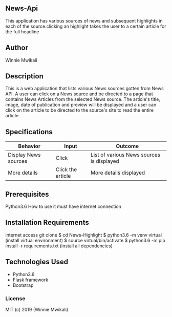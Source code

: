 ## News-Api
 This application has various sources of news and subsequent highlights in each of the source.clicking an highlight takes the user to a certain article for the full headline

## Author
Winnie Mwikali

## Description
This is a web application that lists various News sources gotten from News API. A user can click on a News source and be directed to a page that contains News Articles from the selected News source. The article's title, image, date of publication and preview will be displayed and a user can click on the article to be directed to the source's site to read the entire article.

## Specifications
|Behavior|	Input	|Outcome|
|---------|----------|--------|
|Display News sources	|Click	|List of various News sources is displayed|
|More details| Click the article| More details displayed|


## Prerequisites
Python3.6
How to use it
must have internet connection

## Installation Requirements
internet access
git clone 
$ cd News-Highlight
$ python3.6 -m venv virtual (install virtual environment)
$ source virtual/bin/activate
$ python3.6 -m pip install -r requirements.txt (install all dependencies)

## Technologies Used
- Python3.6
- Flask framework
- Bootstrap

### License
MIT (c) 2019 (Winnie Mwikali)